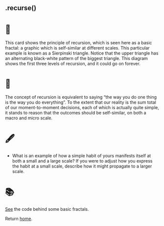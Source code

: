 ## .recurse()

# 🔬

This card shows the principle of recursion, which is seen here as a basic fractal: a graphic which is self-similar at different scales. This particular example is known as a Sierpinski triangle. Notice that the upper triangle has an alternating black-white pattern of the biggest triangle. This diagram shows the first three levels of recursion, and it could go on forever. 

# 🧩

The concept of recursion is equivalent to saying “the way you do one thing is the way you do everything”. To the extent that our reality is the sum total of our moment-to-moment decisions, each of which is actually quite simple, it stands to reason that the outcomes should be self-similar, on both a macro and micro scale. 

# 🖋️

- What is an example of how a simple habit of yours manifests itself at both a small and a large scale? If you were to adjust how you express the habit at a small scale, describe how it might propagate to a larger scale.

# 📚

[See](https://www.youtube.com/watch?v=s3Facu6ZVeA) the code behind some basic fractals.

Return [home](../index.md).